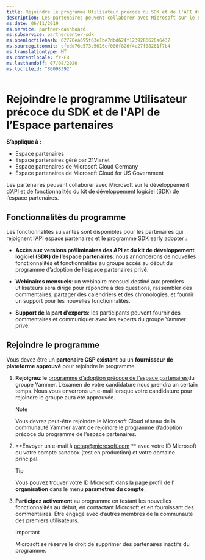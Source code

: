```yaml
---
title: Rejoindre le programme Utilisateur précoce du SDK et de l'API de l’Espace partenaires
description: Les partenaires peuvent collaborer avec Microsoft sur le développement de fonctionnalités et de fonctionnalités de partenaires.
ms.date: 06/11/2019
ms.service: partner-dashboard
ms.subservice: partnercenter-sdk
ms.openlocfilehash: 62770ea695f63e1be7dbd624f1239286620a6432
ms.sourcegitcommit: cfedd76e573c5616cf006f826f4e27f08281f7b4
ms.translationtype: MT
ms.contentlocale: fr-FR
ms.lasthandoff: 07/08/2020
ms.locfileid: "86098392"
---
```

# <a name="join-the-partner-center-api-and-sdk-early-adopter-program"></a>Rejoindre le programme Utilisateur précoce du SDK et de l'API de l’Espace partenaires

**S’applique à :**

- Espace partenaires
- Espace partenaires géré par 21Vianet
- Espace partenaires de Microsoft Cloud Germany
- Espace partenaires de Microsoft Cloud for US Government

Les partenaires peuvent collaborer avec Microsoft sur le développement d’API et de fonctionnalités du kit de développement logiciel (SDK) de l’espace partenaires.

## <a name="program-features"></a>Fonctionnalités du programme

Les fonctionnalités suivantes sont disponibles pour les partenaires qui rejoignent l’API espace partenaires et le programme SDK early adopter :

- **Accès aux versions préliminaires des API et du kit de développement logiciel (SDK) de l’espace partenaires**: nous annoncerons de nouvelles fonctionnalités et fonctionnalités au groupe accès au début du programme d’adoption de l’espace partenaires privé.

- **Webinaires mensuels**: un webinaire mensuel destiné aux premiers utilisateurs sera dirigé pour répondre à des questions, rassembler des commentaires, partager des calendriers et des chronologies, et fournir un support pour les nouvelles fonctionnalités.

- **Support de la part d’experts**: les participants peuvent fournir des commentaires et communiquer avec les experts du groupe Yammer privé.

## <a name="join-the-program"></a>Rejoindre le programme

Vous devez être un **partenaire CSP existant** ou un **fournisseur de plateforme approuvé** pour rejoindre le programme.

1. **Rejoignez le** [programme d’adoption précoce de l’espace partenaires](https://www.yammer.com/cloudpartnercommunity/#/threads/inGroup?type=in_group&feedId=5944712&view=all)du groupe Yammer. L’examen de votre candidature nous prendra un certain temps. Nous vous enverrons un e-mail lorsque votre candidature pour rejoindre le groupe aura été approuvée.

   > [!NOTE]
   > Vous devrez peut-être rejoindre le Microsoft Cloud réseau de la communauté Yammer avant de rejoindre le programme d’adoption précoce du programme de l’espace partenaires.

2. **Envoyer un e-mail à [pctap@microsoft.com](mailto:pctap@microsoft.com) ** avec votre ID Microsoft ou votre compte sandbox (test en production) et votre domaine principal.

   > [!TIP]
   > Vous pouvez trouver votre ID Microsoft dans la page profil de l' **organisation** dans le menu **paramètres du compte** .

3. **Participez activement** au programme en testant les nouvelles fonctionnalités au début, en contactant Microsoft et en fournissant des commentaires. Être engagé avec d’autres membres de la communauté des premiers utilisateurs.

   > [!IMPORTANT]
   > Microsoft se réserve le droit de supprimer des partenaires inactifs du programme.

